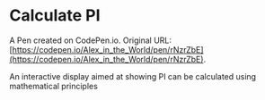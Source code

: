 # Calculate PI

A Pen created on CodePen.io. Original URL: [https://codepen.io/Alex_in_the_World/pen/rNzrZbE](https://codepen.io/Alex_in_the_World/pen/rNzrZbE).

An interactive display aimed at  showing PI can be calculated using mathematical principles
